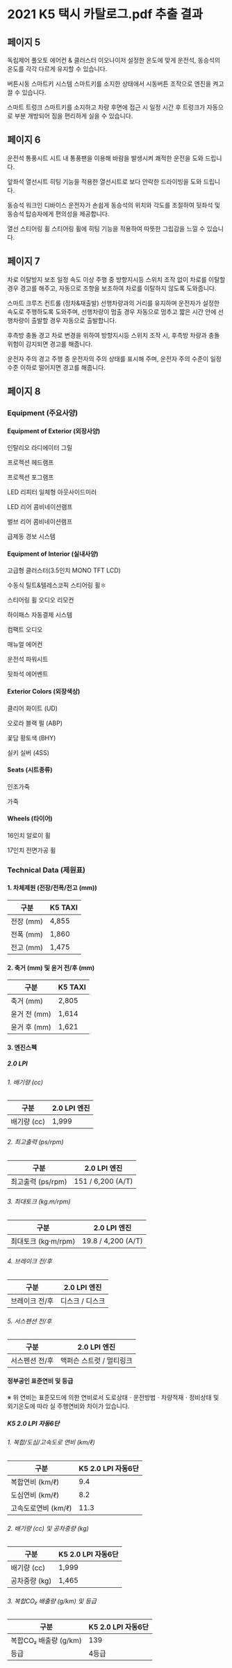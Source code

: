 # 2021 K5 택시 카탈로그.pdf 추출 결과

## 페이지 5

독립제어 풀오토 에어컨 & 클러스터 이오나이저
설정한 온도에 맞게 운전석, 동승석의 온도를 각각 다르게 유지할 수 있습니다.

버튼시동 스마트키 시스템
스마트키를 소지한 상태에서 시동버튼 조작으로 엔진을 켜고 끌 수 있습니다.

스마트 트렁크
스마트키를 소지하고 차량 후면에 접근 시 일정 시간 후 트렁크가 자동으로 부분 개방되어 짐을 편리하게 실을 수 있습니다.

## 페이지 6

운전석 통풍시트
시트 내 통풍팬을 이용해 바람을 발생시켜 쾌적한 운전을 도와 드립니다.

앞좌석 열선시트
히팅 기능을 적용한 열선시트로 보다 안락한 드라이빙을 도와 드립니다.

동승석 워크인 디바이스
운전자가 손쉽게 동승석의 위치와 각도를 조절하여 뒷좌석 및 동승석 탑승자에게 편의성을 제공합니다.

열선 스티어링 휠
스티어링 휠에 히팅 기능을 적용하여 따뜻한 그립감을 느낄 수 있습니다.

## 페이지 7

차로 이탈방지 보조
일정 속도 이상 주행 중 방향지시등 스위치 조작 없이 차로를 이탈할 경우 경고를 해주고, 자동으로 조향을 보조하여 차로를 이탈하지 않도록 도와줍니다.

스마트 크루즈 컨트롤 (정차&재출발)
선행차량과의 거리를 유지하며 운전자가 설정한 속도로 주행하도록 도와주며, 선행차량이 멈출 경우 자동으로 멈추고 짧은 시간 안에 선행차량이 출발할 경우 자동으로 출발합니다.

후측방 충돌 경고
차로 변경을 위하여 방향지시등 스위치 조작 시, 후측방 차량과 충돌 위험이 감지되면 경고를 해줍니다.

운전자 주의 경고
주행 중 운전자의 주의 상태를 표시해 주며, 운전자 주의 수준이 일정 수준 이하로 떨어지면 경고를 해줍니다.

## 페이지 8

### Equipment (주요사양)

#### Equipment of Exterior (외장사양)

인탈리오 라디에이터 그릴

프로젝션 헤드램프

프로젝션 포그램프

LED 리피터 일체형 아웃사이드미러

LED 리어 콤비네이션램프

벌브 리어 콤비네이션램프

급제동 경보 시스템

#### Equipment of Interior (실내사양)

고급형 클러스터(3.5인치 MONO TFT LCD)

수동식 틸트&텔레스코픽 스티어링 휠✽

스티어링 휠 오디오 리모컨

하이패스 자동결제 시스템

컴팩트 오디오

매뉴얼 에어컨

운전석 파워시트

뒷좌석 에어벤트

#### Exterior Colors (외장색상)

클리어 화이트 (UD)

오로라 블랙 펄 (ABP)

꽃담 황토색 (BHY)

실키 실버 (4SS)

#### Seats (시트종류)

인조가죽

가죽

#### Wheels (타이어)

16인치 알로이 휠

17인치 전면가공 휠

### Technical Data (제원표)

#### 1. 차체제원 (전장/전폭/전고 (mm))

| 구분         | K5 TAXI |
|-------------|---------|
| 전장 (mm)    | 4,855   |
| 전폭 (mm)    | 1,860   |
| 전고 (mm)    | 1,475   |

#### 2. 축거 (mm) 및 윤거 전/후 (mm)

| 구분         | K5 TAXI |
|-------------|---------|
| 축거 (mm)    | 2,805   |
| 윤거 전 (mm) | 1,614   |
| 윤거 후 (mm) | 1,621   |

#### 3. 엔진스펙

##### 2.0 LPI

###### 1. 배기량 (cc)

| 구분         | 2.0 LPI 엔진 |
|-------------|--------------|
| 배기량 (cc)  | 1,999        |


###### 2. 최고출력 (ps/rpm)

| 구분             | 2.0 LPI 엔진     |
|-----------------|------------------|
| 최고출력 (ps/rpm)| 151 / 6,200 (A/T)|

###### 3. 최대토크 (kg.m/rpm)

| 구분                | 2.0 LPI 엔진        |
|--------------------|---------------------|
| 최대토크 (kg·m/rpm) | 19.8 / 4,200 (A/T)  |

###### 4. 브레이크 전/후

| 구분          | 2.0 LPI 엔진   |
|--------------|----------------|
| 브레이크 전/후 | 디스크 / 디스크  |

###### 5. 서스펜션 전/후

| 구분           | 2.0 LPI 엔진          |
|---------------|-----------------------|
| 서스펜션 전/후  | 맥퍼슨 스트럿 / 멀티링크 |

#### 정부공인 표준연비 및 등급

※ 위 연비는 표준모드에 의한 연비로서 도로상태ㆍ운전방법ㆍ차량적재ㆍ정비상태 및 외기온도에 따라 실 주행연비와 차이가 있습니다.

##### K5 2.0 LPI 자동6단

###### 1. 복합/도심/고속도로 연비 (km/ℓ)

| 구분               | K5 2.0 LPI 자동6단 |
|--------------------|--------------------|
| 복합연비 (km/ℓ)    | 9.4                |
| 도심연비 (km/ℓ)    | 8.2                |
| 고속도로연비 (km/ℓ) | 11.3               |

###### 2. 배기량 (cc) 및 공차중량 (kg)

| 구분          | K5 2.0 LPI 자동6단 |
|---------------|--------------------|
| 배기량 (cc)    | 1,999              |
| 공차중량 (kg)  | 1,465              |

###### 3. 복합CO₂ 배출량 (g/km) 및 등급

| 구분                 | K5 2.0 LPI 자동6단 |
|---------------------|--------------------|
| 복합CO₂ 배출량 (g/km) | 139               |
| 등급                 | 4등급              |